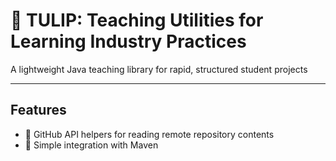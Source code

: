 # 🌷 TULIP: Teaching Utilities for Learning Industry Practices
A lightweight Java teaching library for rapid, structured student projects

---

## Features

- 📂 GitHub API helpers for reading remote repository contents  
- 🧰 Simple integration with Maven
